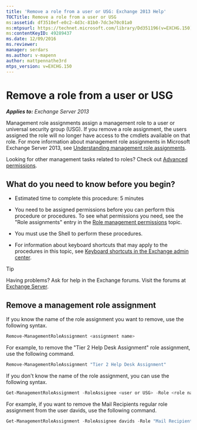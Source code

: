 ```yaml
---
title: 'Remove a role from a user or USG: Exchange 2013 Help'
TOCTitle: Remove a role from a user or USG
ms:assetid: df3510ef-e0c2-4d3c-81b0-7dc3e70c01a0
ms:mtpsurl: https://technet.microsoft.com/library/Dd351196(v=EXCHG.150)
ms:contentKeyID: 49289437
ms.date: 12/09/2016
ms.reviewer: 
manager: serdars
ms.author: v-mapenn
author: mattpennathe3rd
mtps_version: v=EXCHG.150
---
```


# Remove a role from a user or USG

_**Applies to:** Exchange Server 2013_

Management role assignments assign a management role to a user or universal security group (USG). If you remove a role assignment, the users assigned the role will no longer have access to the cmdlets available on that role. For more information about management role assignments in Microsoft Exchange Server 2013, see [Understanding management role assignments](understanding-management-role-assignments-exchange-2013-help.md).

Looking for other management tasks related to roles? Check out [Advanced permissions](advanced-permissions-exchange-2013-help.md).

## What do you need to know before you begin?

- Estimated time to complete this procedure: 5 minutes

- You need to be assigned permissions before you can perform this procedure or procedures. To see what permissions you need, see the "Role assignments" entry in the [Role management permissions](role-management-permissions-exchange-2013-help.md) topic.

- You must use the Shell to perform these procedures.

- For information about keyboard shortcuts that may apply to the procedures in this topic, see [Keyboard shortcuts in the Exchange admin center](keyboard-shortcuts-in-the-exchange-admin-center-2013-help.md).

> [!TIP]
> Having problems? Ask for help in the Exchange forums. Visit the forums at [Exchange Server](https://go.microsoft.com/fwlink/p/?linkid=60612).

## Remove a management role assignment

If you know the name of the role assignment you want to remove, use the following syntax.

```powershell
Remove-ManagementRoleAssignment <assignment name>
```

For example, to remove the "Tier 2 Help Desk Assignment" role assignment, use the following command.

```powershell
Remove-ManagementRoleAssignment "Tier 2 Help Desk Assignment"
```

If you don't know the name of the role assignment, you can use the following syntax.

```powershell
Get-ManagementRoleAssignment -RoleAssignee <user or USG> -Role <role name> -Delegating <$true | $false> | Remove-ManagementRoleAssignment
```

For example, if you want to remove the Mail Recipients regular role assignment from the user davids, use the following command.

```powershell
Get-ManagementRoleAssignment -RoleAssignee davids -Role "Mail Recipients" -Delegating $false | Remove-ManagementRoleAssignment
```
